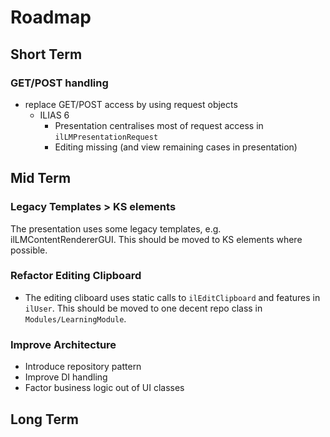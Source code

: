 # Roadmap

## Short Term

### GET/POST handling

- replace GET/POST access by using request objects
  - ILIAS 6
    - Presentation centralises most of request access in `ilLMPresentationRequest`
    - Editing missing (and view remaining cases in presentation)

## Mid Term

### Legacy Templates > KS elements

The presentation uses some legacy templates, e.g. ilLMContentRendererGUI. This should be moved to KS elements where possible.

### Refactor Editing Clipboard

- The editing cliboard uses static calls to `ilEditClipboard` and features in `ilUser`. This should be moved to one decent repo class in `Modules/LearningModule`.

### Improve Architecture

- Introduce repository pattern
- Improve DI handling
- Factor business logic out of UI classes

## Long Term
